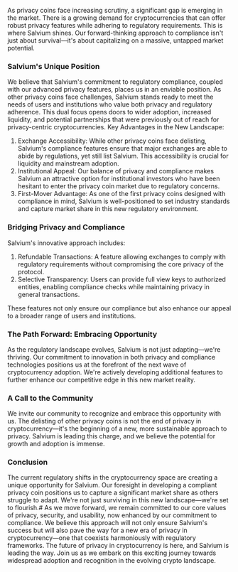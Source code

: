 As privacy coins face increasing scrutiny, a significant gap is emerging in the market. There is a growing demand for cryptocurrencies that can offer robust privacy features while adhering to regulatory requirements. This is where Salvium shines. Our forward-thinking approach to compliance isn't just about survival—it's about capitalizing on a massive, untapped market potential.

### Salvium's Unique Position

We believe that Salvium's commitment to regulatory compliance, coupled with our advanced privacy features, places us in an enviable position. As other privacy coins face challenges, Salvium stands ready to meet the needs of users and institutions who value both privacy and regulatory adherence. This dual focus opens doors to wider adoption, increased liquidity, and potential partnerships that were previously out of reach for privacy-centric cryptocurrencies. Key Advantages in the New Landscape:

1.  Exchange Accessibility: While other privacy coins face delisting, Salvium's compliance features ensure that major exchanges are able to abide by regulations, yet still list Salvium. This accessibility is crucial for liquidity and mainstream adoption.
2.  Institutional Appeal: Our balance of privacy and compliance makes Salvium an attractive option for institutional investors who have been hesitant to enter the privacy coin market due to regulatory concerns.
3.  First-Mover Advantage: As one of the first privacy coins designed with compliance in mind, Salvium is well-positioned to set industry standards and capture market share in this new regulatory environment.

### Bridging Privacy and Compliance

Salvium's innovative approach includes:

1.  Refundable Transactions: A feature allowing exchanges to comply with regulatory requirements without compromising the core privacy of the protocol.
2.  Selective Transparency: Users can provide full view keys to authorized entities, enabling compliance checks while maintaining privacy in general transactions.

These features not only ensure our compliance but also enhance our appeal to a broader range of users and institutions.

### The Path Forward: Embracing Opportunity

As the regulatory landscape evolves, Salvium is not just adapting—we're thriving. Our commitment to innovation in both privacy and compliance technologies positions us at the forefront of the next wave of cryptocurrency adoption. We're actively developing additional features to further enhance our competitive edge in this new market reality.

### A Call to the Community

We invite our community to recognize and embrace this opportunity with us. The delisting of other privacy coins is not the end of privacy in cryptocurrency—it's the beginning of a new, more sustainable approach to privacy. Salvium is leading this charge, and we believe the potential for growth and adoption is immense.

### Conclusion

The current regulatory shifts in the cryptocurrency space are creating a unique opportunity for Salvium. Our foresight in developing a compliant privacy coin positions us to capture a significant market share as others struggle to adapt. We're not just surviving in this new landscape—we're set to flourish.# As we move forward, we remain committed to our core values of privacy, security, and usability, now enhanced by our commitment to compliance. We believe this approach will not only ensure Salvium's success but will also pave the way for a new era of privacy in cryptocurrency—one that coexists harmoniously with regulatory frameworks. The future of privacy in cryptocurrency is here, and Salvium is leading the way. Join us as we embark on this exciting journey towards widespread adoption and recognition in the evolving crypto landscape.